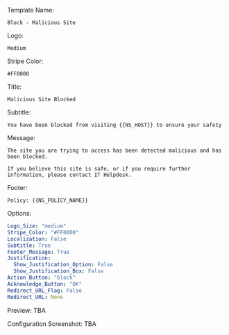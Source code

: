 Template Name:
```
Block - Malicious Site
```

Logo:
```
Medium
```

Stripe Color:
```
#FF0000
```

Title:
```
Malicious Site Blocked
```

Subtitle:
```
You have been blocked from visiting {{NS_HOST}} to ensure your safety
```

Message:
```
The site you are trying to access has been detected malicious and has been blocked.

If you believe this site is safe, or if you require further information, please contact IT Helpdesk.
```

Footer:
```
Policy: {{NS_POLICY_NAME}}
```

Options:
```yaml
Logo_Size: "medium"
Stripe_Color: "#FF0000"
Localization: False
Subtitle: True
Footer_Message: True
Justification:
  Show_Justification_Option: False
  Show_Justification_Box: False
Action Button: "block"
Acknowledge_Button: "OK"
Redirect_URL_Flag: False
Redirect_URL: None
```

Preview:
TBA

Configuration Screenshot:
TBA
